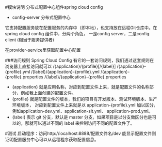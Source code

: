 #模块说明
分布式配置中心组件spring cloud config 
* config-server 分布式配置中心

它支持配置服务放在配置服务的内存中（即本地），也支持放在远程Git仓库中。在spring cloud config 组件中，分两个角色，
一是config server，二是config client (相当于服务提供者)

在provider-service里获取配置中心配置

###访问规则
Spring Cloud Config 有它的一套访问规则，我们通过这套规则在浏览器上直接访问就可以
/{application}/{profile}[/{label}]
/{application}-{profile}.yml
/{label}/{application}-{profile}.yml
/{application}-{profile}.properties
/{label}/{application}-{profile}.properties
* {application} 就是应用名称，对应到配置文件上来，就是配置文件的名称部分，例如我上面创建的配置文件。
* {profile} 就是配置文件的版本，我们的项目有开发版本、测试环境版本、生产环境版本，
对应到配置文件上来就是以 application-{profile}.yml 加以区分，例如application-dev.yml、application-sit.yml、
application-prod.yml。
* {label} 表示 git 分支，默认是 master 分支，如果项目是以分支做区分也是可以的，那就可以通过不同的 label 来控制访问不同的配置文件了。

#测试
启动程序：访问http://localhost:8888/配置文件名/dev
能显示配置文件则证明配置服务中心可以从远程程序获取配置信息。